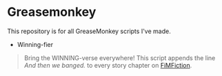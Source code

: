 Greasemonkey
============

This repository is for all GreaseMonkey scripts I've made.

* Winning-fier

> Bring the WINNING-verse everywhere! This script appends the line *And then we banged.* to every story chapter on [FiMFiction](http://fimfiction.net/).
